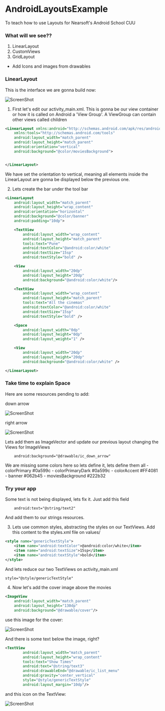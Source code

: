 # AndroidLayoutsExample
To teach how to use Layouts for Nearsoft's Android School CUU


### What will we see??

1. LinearLayout
2. CustomViews
3. GridLayout

- Add Icons and images from drawables

### LinearLayout

This is the interface we are gonna build now:

![ScreenShot](https://github.com/thesnowgoose/AndroidLayoutsExample/blob/2-cinepolis/app/src/main/res/drawable/cinepolis.jpeg "Logo Title Text 1")

1. First let's edit our activity_main.xml. This is gonna be our view container or how it is called on Android a 'View Group'. A ViewGroup can contain other views called children

```xml
<LinearLayout xmlns:android="http://schemas.android.com/apk/res/android"
    xmlns:tools="http://schemas.android.com/tools"
    android:layout_width="match_parent"
    android:layout_height="match_parent"
    android:orientation="vertical"
    android:background="@color/moviesBackground">


</LinearLayout>

```

We have set the orientation to vertical, meaning all elements inside the LinearLayout are gonna be displayed below the previous one.

2. Lets create the bar under the tool bar

```xml
<LinearLayout
    android:layout_width="match_parent"
    android:layout_height="wrap_content"
    android:orientation="horizontal"
    android:background="@color/banner"
    android:padding="10dp">

    <TextView
        android:layout_width="wrap_content"
        android:layout_height="match_parent"
        tools:text="Pune"
        android:textColor="@android:color/white"
        android:textSize="15sp"
        android:textStyle="bold" />

    <View
        android:layout_width="20dp"
        android:layout_height="20dp"
        android:background="@android:color/white"/>

    <TextView
        android:layout_width="wrap_content"
        android:layout_height="match_parent"
        tools:text="All the cinemas"
        android:textColor="@android:color/white"
        android:textSize="15sp"
        android:textStyle="bold" />

    <Space
        android:layout_width="0dp"
        android:layout_height="0dp"
        android:layout_weight="1" />

    <View
        android:layout_width="20dp"
        android:layout_height="20dp"
        android:background="@android:color/white" />

</LinearLayout>
```

### Take time to explain Space

Here are some resources pending to add:

down arrow

![ScreenShot](https://github.com/thesnowgoose/AndroidLayoutsExample/blob/2-cinepolis/app/src/main/res/drawable/ic_arrow_down.png "Logo Title Text 1")

right arrow

![ScreenShot](https://github.com/thesnowgoose/AndroidLayoutsExample/blob/2-cinepolis/app/src/main/res/drawable/ic_arrow_forward.png "Logo Title Text 1")

Lets add them as ImageVector and update our previous layout changing the Views for ImageViews

```
    android:background="@drawable/ic_down_arrow"
```

We are missing some colors here so lets define it, lets define them all
    - colorPrimary #0a599c
    - colorPrimaryDark #0a599c
    - colorAccent #FF4081
    - banner #062b45
    - moviesBackground #222b32

### Try your app

Some text is not being displayed, lets fix it. Just add this field
```
    android:text="@string/text2"
```
And add them to our strings resources.


3. Lets use common styles, abstracting the styles on our TextViews. Add this content to the styles.xml file on values/

```xml
<style name="genericTextStyle">
    <item name="android:textColor">@android:color/white</item>
    <item name="android:textSize">15sp</item>
    <item name="android:textStyle">bold</item>
</style>
```

And lets reduce our two TextViews on activity_main.xml

```xml
style="@style/genericTextStyle"
```

4. Now let's add the cover image above the movies
```xml
<ImageView
    android:layout_width="match_parent"
    android:layout_height="130dp"
    android:background="@drawable/cover"/>
```

use this image for the cover:

![ScreenShot](https://github.com/thesnowgoose/AndroidLayoutsExample/blob/2-cinepolis/app/src/main/res/drawable/cover.png "Logo Title Text 1")

And there is some text below the image, right?
```xml
<TextView
        android:layout_width="match_parent"
        android:layout_height="wrap_content"
        tools:text="Show Times"
        android:text="@string/text3"
        android:drawableEnd="@drawable/ic_list_menu"
        android:gravity="center_vertical"
        style="@style/genericTextStyle"
        android:layout_margin="10dp"/>
```

and this icon on the TextView:

![ScreenShot](https://github.com/thesnowgoose/AndroidLayoutsExample/blob/2-cinepolis/app/src/main/res/drawable/ic_menu.png "Logo Title Text 1")
